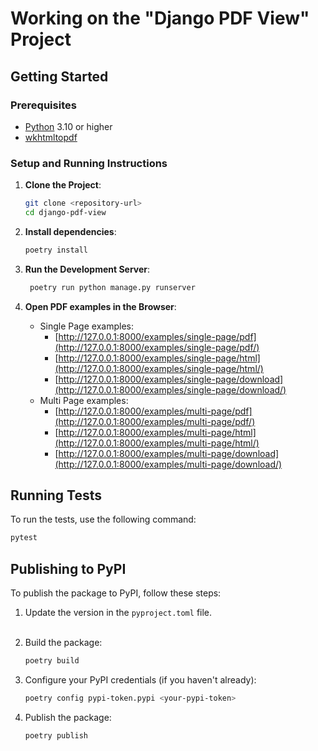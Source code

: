 # Working on the "Django PDF View" Project

## Getting Started

### Prerequisites

- [Python](https://www.python.org/downloads/) 3.10 or higher
- [wkhtmltopdf](https://wkhtmltopdf.org/)

### Setup and Running Instructions

1. **Clone the Project**:
   ```bash
   git clone <repository-url>
   cd django-pdf-view
   ```

2. **Install dependencies**:
   ```bash
   poetry install
   ```

3. **Run the Development Server**:
   ```bash
    poetry run python manage.py runserver
   ```

4. **Open PDF examples in the Browser**:
    - Single Page
      examples:
        - [http://127.0.0.1:8000/examples/single-page/pdf](http://127.0.0.1:8000/examples/single-page/pdf/)
        - [http://127.0.0.1:8000/examples/single-page/html](http://127.0.0.1:8000/examples/single-page/html/)
        - [http://127.0.0.1:8000/examples/single-page/download](http://127.0.0.1:8000/examples/single-page/download/)
    - Multi Page examples:
        - [http://127.0.0.1:8000/examples/multi-page/pdf](http://127.0.0.1:8000/examples/multi-page/pdf/)
        - [http://127.0.0.1:8000/examples/multi-page/html](http://127.0.0.1:8000/examples/multi-page/html/)
        - [http://127.0.0.1:8000/examples/multi-page/download](http://127.0.0.1:8000/examples/multi-page/download/)

## Running Tests

To run the tests, use the following command:

```bash
pytest
```

## Publishing to PyPI

To publish the package to PyPI, follow these steps:

1. Update the version in the `pyproject.toml` file.
   <br/><br/>

2. Build the package:
    ```bash
    poetry build
    ```
3. Configure your PyPI credentials (if you haven't already):

    ```bash
    poetry config pypi-token.pypi <your-pypi-token>
    ```
4. Publish the package:

    ```bash
    poetry publish
    ```
